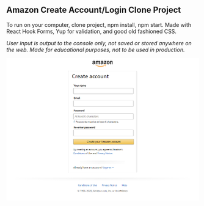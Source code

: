 ## Amazon Create Account/Login Clone Project

To run on your computer, clone project, npm install, npm start.
Made with React Hook Forms, Yup for validation, and good old fashioned CSS.

*User input is output to the console only, not saved or stored anywhere on the web.
Made for educational purposes, not to be used in production.*

![website](https://github.com/jstewart8053/amazon-login/blob/master/src/assets/Project%20ScreenShot.png)


[website]: https://login-clone.web.app
